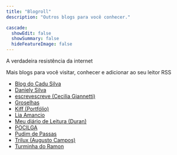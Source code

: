 ```yaml
---
title: "Blogroll"
description: "Outros blogs para você conhecer."

cascade:
  showEdit: false
  showSummary: false
  hideFeatureImage: false
---
```


A verdadeira resistência da internet

Mais blogs para você visitar, conhecer e adicionar ao seu leitor RSS 

- [Blog do Cadu Silva](https://blog.cadusilva.com/)
- [Daniely Silva](https://danielysilva.com.br/)
- [escrevescreve (Cecilia Giannetti)](https://escrevescreve.wordpress.com/)
- [Groselhas](https://groselhas.com.br/)
- [Kiff (Portfólio)](https://kiff.com.br/)
- [Lia Amancio](https://liaamancio.com.br/)
- [Meu diário de Leitura (Duran)](https://123duran.github.io/diarioDeLeitura/)
- [POCILGA](https://pocilga.com.br)
- [Pudim de Passas](https://pudimdepassas.com.br/)
- [Trilux (Augusto Campos)](https://trilux.org/)
- [Turminha do Ramon](https://turminhadoramon.blogspot.com/)